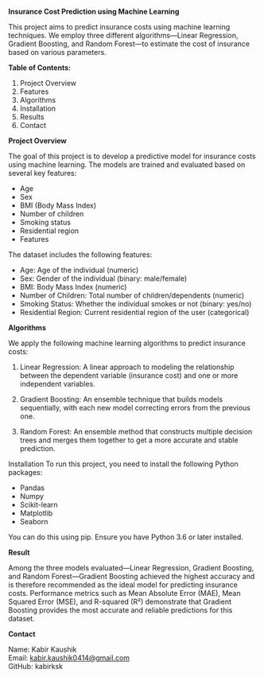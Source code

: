**Insurance Cost Prediction using Machine Learning**

This project aims to predict insurance costs using machine learning techniques. We employ three different algorithms—Linear Regression, Gradient Boosting, and Random Forest—to estimate the cost of insurance based on various parameters.

**Table of Contents:**

1. Project Overview
2. Features
3. Algorithms
4. Installation
5. Results
6. Contact

**Project Overview**

The goal of this project is to develop a predictive model for insurance costs using machine learning. The models are trained and evaluated based on several key features:

* Age <br/>
* Sex <br/>
* BMI (Body Mass Index) <br/>
* Number of children <br/>
* Smoking status <br/>
* Residential region <br/>
* Features <br/>

The dataset includes the following features:

* Age: Age of the individual (numeric) <br/>
* Sex: Gender of the individual (binary: male/female) <br/>
* BMI: Body Mass Index (numeric) <br/>
* Number of Children: Total number of children/dependents (numeric) <br/>
* Smoking Status: Whether the individual smokes or not (binary: yes/no) <br/>
* Residential Region: Current residential region of the user (categorical) <br/>

**Algorithms**

We apply the following machine learning algorithms to predict insurance costs:

1. Linear Regression: A linear approach to modeling the relationship between the dependent variable (insurance cost) and one or more independent variables.
   
3. Gradient Boosting: An ensemble technique that builds models sequentially, with each new model correcting errors from the previous one.
   
3. Random Forest: An ensemble method that constructs multiple decision trees and merges them together to get a more accurate and stable prediction. <br/>

Installation
To run this project, you need to install the following Python packages:

* Pandas
* Numpy
* Scikit-learn
* Matplotlib
* Seaborn

You can do this using pip. Ensure you have Python 3.6 or later installed.

**Result**

Among the three models evaluated—Linear Regression, Gradient Boosting, and Random Forest—Gradient Boosting achieved the highest accuracy and is therefore recommended as the ideal model for predicting insurance costs. Performance metrics such as Mean Absolute Error (MAE), Mean Squared Error (MSE), and R-squared (R²) demonstrate that Gradient Boosting provides the most accurate and reliable predictions for this dataset.

**Contact**

Name: Kabir Kaushik <br/>
Email: kabir.kaushik0414@gmail.com <br/>
GitHub: kabirksk <br/>

